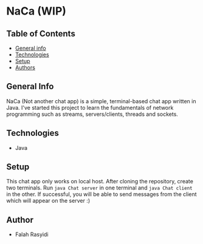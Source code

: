 # NaCa (WIP)

## Table of Contents
* [General info](#general-info)
* [Technologies](#technologies)
* [Setup](#setup)
* [Authors](#authors)

## General Info
NaCa (Not another chat app) is a simple, terminal-based chat app written in Java. I've started this project to learn the fundamentals of network programming such as streams, servers/clients, threads and sockets.

## Technologies
* Java

## Setup
This chat app only works on local host. After cloning the repository, create two terminals. Run `java Chat server` in one terminal and `java Chat client` in the other. If successful, you will be able to send messages from the client which will appear on the server :)

## Author
* Falah Rasyidi
